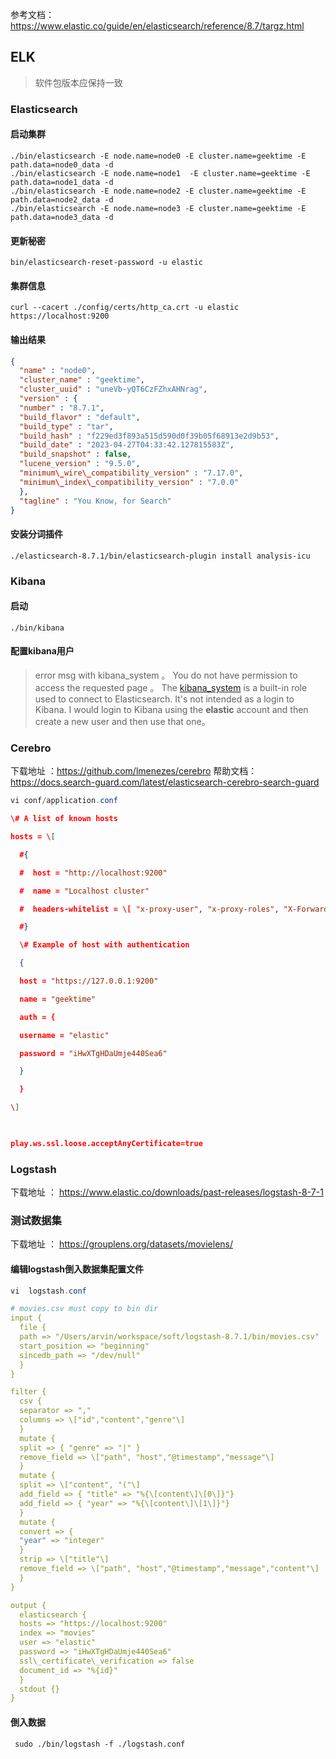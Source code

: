 参考文档：https://www.elastic.co/guide/en/elasticsearch/reference/8.7/targz.html


## ELK

> 软件包版本应保持一致

###  Elasticsearch

#### 启动集群

```shell
./bin/elasticsearch -E node.name=node0 -E cluster.name=geektime -E path.data=node0_data -d
./bin/elasticsearch -E node.name=node1  -E cluster.name=geektime -E path.data=node1_data -d
./bin/elasticsearch -E node.name=node2 -E cluster.name=geektime -E path.data=node2_data -d
./bin/elasticsearch -E node.name=node3 -E cluster.name=geektime -E path.data=node3_data -d
```

#### 更新秘密

```shell
bin/elasticsearch-reset-password -u elastic
```

#### 集群信息

```shell
curl --cacert ./config/certs/http_ca.crt -u elastic https://localhost:9200
```

#### 输出结果

```json
{
  "name" : "node0",
  "cluster_name" : "geektime",
  "cluster_uuid" : "uneVb-yQT6CzFZhxAHNrag",
  "version" : {
  "number" : "8.7.1",
  "build_flavor" : "default",
  "build_type" : "tar",
  "build_hash" : "f229ed3f893a515d590d0f39b05f68913e2d9b53",
  "build_date" : "2023-04-27T04:33:42.127815583Z",
  "build_snapshot" : false,
  "lucene_version" : "9.5.0",
  "minimum\_wire\_compatibility_version" : "7.17.0",
  "minimum\_index\_compatibility_version" : "7.0.0"
  },
  "tagline" : "You Know, for Search"
}
```

#### 安装分词插件

```shell
./elasticsearch-8.7.1/bin/elasticsearch-plugin install analysis-icu
```

###  Kibana

#### 启动

```shell
./bin/kibana
```

#### 配置kibana用户

> error msg with kibana_system 。
> You do not have permission to access the requested page 。
> The [kibana_system](https://www.elastic.co/guide/en/elasticsearch/reference/current/built-in-users.html) is a built-in role used to connect to Elasticsearch. It's not intended as a login to Kibana. I would login to Kibana using the **elastic** account and then create a new user and then use that one。

### Cerebro

下载地址 ：https://github.com/lmenezes/cerebro
帮助文档：https://docs.search-guard.com/latest/elasticsearch-cerebro-search-guard

```powershell
vi conf/application.conf
```

```json
\# A list of known hosts

hosts = \[

  #{

  #  host = "http://localhost:9200"

  #  name = "Localhost cluster"

  #  headers-whitelist = \[ "x-proxy-user", "x-proxy-roles", "X-Forwarded-For" \]

  #}

  \# Example of host with authentication

  {

  host = "https://127.0.0.1:9200"

  name = "geektime"

  auth = {

  username = "elastic"

  password = "iHwXTgHDaUmje440Sea6"

  }

  }

\]

   

play.ws.ssl.loose.acceptAnyCertificate=true
```


###  Logstash

下载地址 ： https://www.elastic.co/downloads/past-releases/logstash-8-7-1

### 测试数据集

下载地址 ： https://grouplens.org/datasets/movielens/

#### 编辑logstash倒入数据集配置文件

```powershell
vi  logstash.conf
```

```yaml
# movies.csv must copy to bin dir
input {
  file {
  path => "/Users/arvin/workspace/soft/logstash-8.7.1/bin/movies.csv"
  start_position => "beginning"
  sincedb_path => "/dev/null"
  }
}

filter {
  csv {
  separator => ","
  columns => \["id","content","genre"\]
  }
  mutate {
  split => { "genre" => "|" }
  remove_field => \["path", "host","@timestamp","message"\]
  }
  mutate {
  split => \["content", "("\]
  add_field => { "title" => "%{\[content\]\[0\]}"}
  add_field => { "year" => "%{\[content\]\[1\]}"}
  }
  mutate {
  convert => {
  "year" => "integer"
  }
  strip => \["title"\]
  remove_field => \["path", "host","@timestamp","message","content"\]
  }
}

output {
  elasticsearch {
  hosts => "https://localhost:9200"
  index => "movies"
  user => "elastic"
  password => "iHwXTgHDaUmje440Sea6"
  ssl\_certificate\_verification => false
  document_id => "%{id}"
  }
  stdout {}
}
```

#### 倒入数据

```shell
 sudo ./bin/logstash -f ./logstash.conf
```
